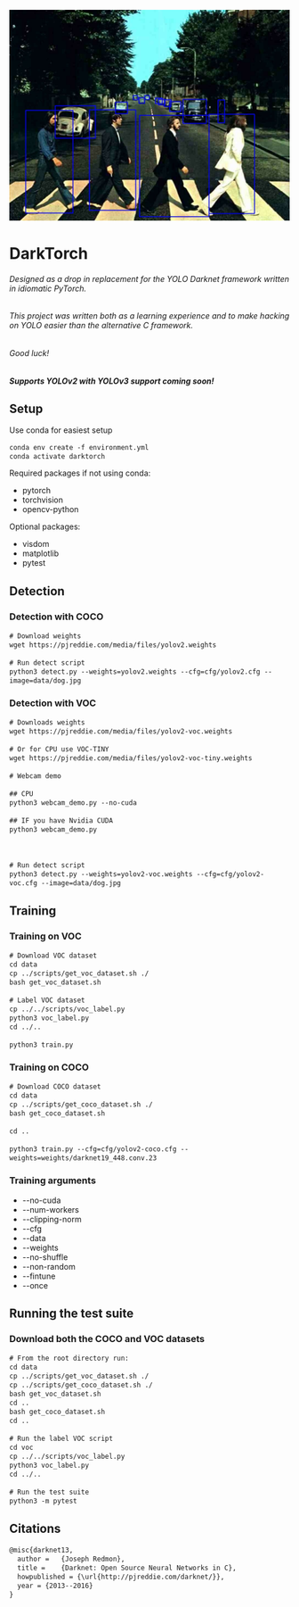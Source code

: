 ![alt text](https://github.com/hpennington/darktorch/raw/master/abbey.jpg "The Beatles Abbey Road")

# DarkTorch

###### Designed as a drop in replacement for the YOLO Darknet framework written in idiomatic PyTorch.

###### This project was written both as a learning experience and to make hacking on YOLO easier than the alternative C framework.

###### Good luck!

##### Supports  YOLOv2 with YOLOv3 support coming soon!

## Setup
Use conda for easiest setup

```
conda env create -f environment.yml
conda activate darktorch
```
Required packages if not using conda:

- pytorch
- torchvision
- opencv-python

Optional packages:

- visdom
- matplotlib
- pytest

## Detection
### Detection with COCO
```
# Download weights
wget https://pjreddie.com/media/files/yolov2.weights

# Run detect script
python3 detect.py --weights=yolov2.weights --cfg=cfg/yolov2.cfg --image=data/dog.jpg
```
### Detection with VOC
```
# Downloads weights
wget https://pjreddie.com/media/files/yolov2-voc.weights

# Or for CPU use VOC-TINY
wget https://pjreddie.com/media/files/yolov2-voc-tiny.weights

# Webcam demo

## CPU
python3 webcam_demo.py --no-cuda

## IF you have Nvidia CUDA
python3 webcam_demo.py



# Run detect script
python3 detect.py --weights=yolov2-voc.weights --cfg=cfg/yolov2-voc.cfg --image=data/dog.jpg
```

## Training

### Training on VOC
```
# Download VOC dataset
cd data
cp ../scripts/get_voc_dataset.sh ./
bash get_voc_dataset.sh

# Label VOC dataset
cp ../../scripts/voc_label.py
python3 voc_label.py
cd ../..

python3 train.py

```
### Training on COCO
```
# Download COCO dataset
cd data
cp ../scripts/get_coco_dataset.sh ./
bash get_coco_dataset.sh

cd ..

python3 train.py --cfg=cfg/yolov2-coco.cfg --weights=weights/darknet19_448.conv.23

```

### Training arguments

- --no-cuda
- --num-workers
- --clipping-norm
- --cfg
- --data
- --weights
- --no-shuffle
- --non-random
- --fintune
- --once

## Running the test suite
### Download both the COCO and VOC datasets

```
# From the root directory run:
cd data
cp ../scripts/get_voc_dataset.sh ./
cp ../scripts/get_coco_dataset.sh ./
bash get_voc_dataset.sh
cd ..
bash get_coco_dataset.sh
cd ..

# Run the label VOC script
cd voc
cp ../../scripts/voc_label.py
python3 voc_label.py
cd ../..

# Run the test suite
python3 -m pytest

```

## Citations
```
@misc{darknet13,
  author =   {Joseph Redmon},
  title =    {Darknet: Open Source Neural Networks in C},
  howpublished = {\url{http://pjreddie.com/darknet/}},
  year = {2013--2016}
}
```
